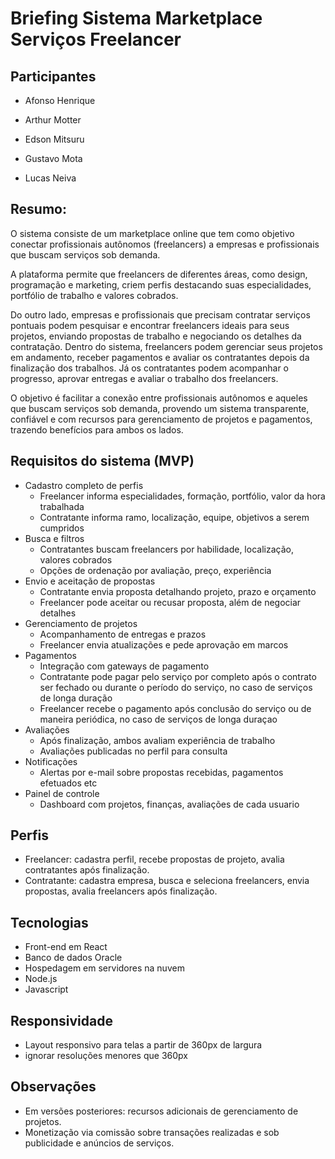 # Briefing Sistema Marketplace Serviços Freelancer

## Participantes

- Afonso Henrique

- Arthur Motter

- Edson Mitsuru

- Gustavo Mota

- Lucas Neiva
  
## Resumo:

O sistema consiste de um marketplace online que tem como objetivo conectar profissionais autônomos (freelancers) a empresas e profissionais que buscam serviços sob demanda.

 A plataforma permite que freelancers de diferentes áreas, como design, programação e marketing, criem perfis destacando suas especialidades, portfólio de trabalho e valores cobrados.

 Do outro lado, empresas e profissionais que precisam contratar serviços pontuais podem pesquisar e encontrar freelancers ideais para seus projetos, enviando propostas de trabalho e negociando os detalhes da contratação.
 Dentro do sistema, freelancers podem gerenciar seus projetos em andamento, receber pagamentos e avaliar os contratantes depois da finalização dos trabalhos. Já os contratantes podem acompanhar o progresso, aprovar entregas e avaliar o trabalho dos freelancers.

 O objetivo é facilitar a conexão entre profissionais autônomos e aqueles que buscam serviços sob demanda, provendo um sistema transparente, confiável e com recursos para gerenciamento de projetos e pagamentos, trazendo benefícios para ambos os lados.

## Requisitos do sistema (MVP)

- Cadastro completo de perfis
  - Freelancer informa especialidades, formação, portfólio, valor da hora trabalhada
  - Contratante informa ramo, localização, equipe, objetivos a serem cumpridos
- Busca e filtros
  - Contratantes buscam freelancers por habilidade, localização, valores cobrados
  - Opções de ordenação por avaliação, preço, experiência
- Envio e aceitação de propostas
  - Contratante envia proposta detalhando projeto, prazo e orçamento
  - Freelancer pode aceitar ou recusar proposta, além de negociar detalhes
- Gerenciamento de projetos
  - Acompanhamento de entregas e prazos
  - Freelancer envia atualizações e pede aprovação em marcos
- Pagamentos
  - Integração com gateways de pagamento
  - Contratante pode pagar pelo serviço por completo após o contrato ser fechado ou durante o período do serviço, no caso de serviços de longa duração
  - Freelancer recebe o pagamento após conclusão do serviço ou de maneira periódica, no caso de serviços de longa duraçao
- Avaliações
  - Após finalização, ambos avaliam experiência de trabalho
  - Avaliações publicadas no perfil para consulta
- Notificações
  - Alertas por e-mail sobre propostas recebidas, pagamentos efetuados etc
- Painel de controle
  - Dashboard com projetos, finanças, avaliações de cada usuario

## Perfis

- Freelancer: cadastra perfil, recebe propostas de projeto, avalia contratantes após finalização.
- Contratante: cadastra empresa, busca e seleciona freelancers, envia propostas, avalia freelancers após finalização.

## Tecnologias

- Front-end em React
- Banco de dados Oracle
- Hospedagem em servidores na nuvem
- Node.js
- Javascript

## Responsividade

- Layout responsivo para telas a partir de 360px de largura
- ignorar resoluções menores que 360px

## Observações

- Em versões posteriores: recursos adicionais de gerenciamento de projetos.
- Monetização via comissão sobre transações realizadas e sob publicidade e anúncios de serviços.
